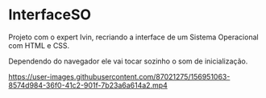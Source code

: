 # InterfaceSO
Projeto com o expert Ivin, recriando a interface de um Sistema Operacional com HTML e CSS.

Dependendo do navegador ele vai tocar sozinho o som de inicialização.

https://user-images.githubusercontent.com/87021275/156951063-8574d984-36f0-41c2-901f-7b23a6a614a2.mp4

